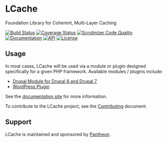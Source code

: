 # LCache
Foundation Library for Coherent, Multi-Layer Caching

[![Build Status](https://travis-ci.org/lcache/lcache.svg?branch=master)](https://travis-ci.org/lcache/lcache)
[![Coverage Status](https://coveralls.io/repos/github/lcache/lcache/badge.svg?branch=master)](https://coveralls.io/github/lcache/lcache?branch=master)
[![Scrutinizer Code Quality](https://scrutinizer-ci.com/g/lcache/lcache/badges/quality-score.png?b=master)](https://scrutinizer-ci.com/g/lcache/lcache/?branch=master)
[![Documentation](https://img.shields.io/badge/docs-latest-brightgreen.svg?style=flat)](https://lcache.github.io/lcache/)
[![API](https://img.shields.io/badge/api-latest-brightgreen.svg?style=flat)](https://lcache.github.io/lcache/api/master)
[![License](https://poser.pugx.org/lcache/lcache/license)](https://packagist.org/packages/lcache/lcache)

## Usage

In most cases, LCache will be used via a module or plugin designed specifically for a given PHP framework.  Available modules / plugins include:

 - [Drupal Module for Drupal 8 and Drupal 7](https://www.drupal.org/project/lcache)
 - [WordPress Plugin](https://github.com/lcache/wp-lcache)

See the [documentation site](https://lcache.github.io/lcache/) for more information.

To contribute to the LCache project, see the [Contributing](CONTRIBUTING.md) document.
    
## Support

LCache is maintained and sponsored by [Pantheon](https://pantheon.io/).
